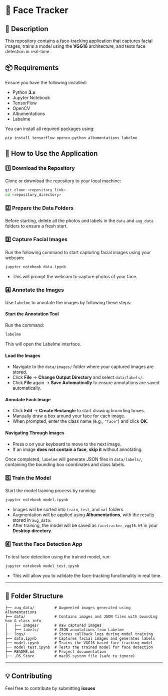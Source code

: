 # 📸 Face Tracker  

## 📝 Description  
This repository contains a face-tracking application that captures facial images, trains a model using the **VGG16** architecture, and tests face detection in real-time.  

## 📦 Requirements  

Ensure you have the following installed:  

- Python **3.x**  
- Jupyter Notebook  
- TensorFlow  
- OpenCV  
- Albumentations  
- Labelme  

You can install all required packages using:  
```bash
pip install tensorflow opencv-python albumentations labelme
```

## 🔧 How to Use the Application  

### **1️⃣ Download the Repository**  
Clone or download the repository to your local machine:  
```bash
git clone <repository_link>
cd <repository_directory>
```

### **2️⃣ Prepare the Data Folders**  
Before starting, delete all the photos and labels in the `data` and `aug_data` folders to ensure a fresh start.  

### **3️⃣ Capture Facial Images**  
Run the following command to start capturing facial images using your webcam:  
```bash
jupyter notebook data.ipynb
```
- This will prompt the webcam to capture photos of your face.

### **4️⃣ Annotate the Images**  
Use `labelme` to annotate the images by following these steps:  

#### **Start the Annotation Tool**  
Run the command:  
```bash
labelme
```
This will open the Labelme interface.  

#### **Load the Images**  
- Navigate to the `data/images/` folder where your captured images are stored.  
- Click **File** → **Change Output Directory** and select `data/labels/`.  
- Click **File** again → **Save Automatically** to ensure annotations are saved automatically.  

#### **Annotate Each Image**  
- Click **Edit** → **Create Rectangle** to start drawing bounding boxes.  
- Manually draw a box around your face for each image.  
- When prompted, enter the class name (e.g., `"face"`) and click **OK**.  

#### **Navigating Through Images**  
- Press `D` on your keyboard to move to the next image.  
- If an image **does not contain a face**, **skip it** without annotating.  

Once completed, `labelme` will generate JSON files in `data/labels/`, containing the bounding box coordinates and class labels.  

### **5️⃣ Train the Model**  
Start the model training process by running:  
```bash
jupyter notebook model.ipynb
```
- Images will be sorted into `train`, `test`, and `val` folders.  
- Augmentation will be applied using **Albumentations**, with the results stored in `aug_data`.  
- After training, the model will be saved as `facetracker_vgg16.h5` in your **Desktop directory**.  

### **6️⃣ Test the Face Detection App**  
To test face detection using the trained model, run:  
```bash
jupyter notebook model_test.ipynb
```
- This will allow you to validate the face-tracking functionality in real time.  

---

## 📂 Folder Structure  
```plaintext
├── aug_data/         # Augmented images generated using Albumentations  
├── data/             # Contains images and JSON files with bounding box & class info  
│   ├── images/       # Raw captured images  
│   ├── labels/       # JSON annotations from Labelme  
├── logs/             # Stores callback logs during model training  
├── data.ipynb        # Captures facial images and generates labels  
├── model.ipynb       # Trains the VGG16-based face tracking model  
├── model_test.ipynb  # Tests the trained model for face detection  
├── README.md         # Project documentation  
├── .DS_Store         # macOS system file (safe to ignore)  
```

---

## 💡 Contributing  
Feel free to contribute by submitting **issues**
